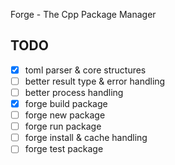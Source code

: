 Forge - The Cpp Package Manager

## TODO

- [x] toml parser & core structures
- [ ] better result type & error handling
- [ ] better process handling
- [x] forge build package
- [ ] forge new package
- [ ] forge run package
- [ ] forge install & cache handling
- [ ] forge test package